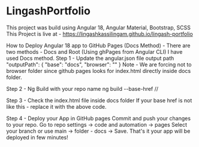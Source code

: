 # LingashPortfolio

This project was build using Angular 18, Angular Material, Bootstrap, SCSS
This Project is live at - https://lingashkassilingam.github.io/lingash-portfolio

How to Deploy Angular 18 app to GitHub Pages (Docs Method) -
There are two methods - Docs and Root (Using ghPages from Angular CLI)
I have used Docs method.
Step 1 - Update the angular.json file output path
 "outputPath": {
              "base": "docs",
              "browser": ""
            }
Note - We are forcing not to browser folder since github pages looks for index.html directly inside docs folder.

Step 2 - Ng Build with your repo name
ng build --base-href /<your github repo name>/

Step 3 - Check the index.html file inside docs folder
If your base href is not like this - <base href="/<your github repo name>/">
replace it with the above code.

Step 4 - Deploy your App in GitHub pages
Commit and push your changes to your repo.
Go to repo settings -> code and automation -> pages
Select your branch or use main -> folder - docs -> Save.
That's it your app will be deployed in few minutes!
            
